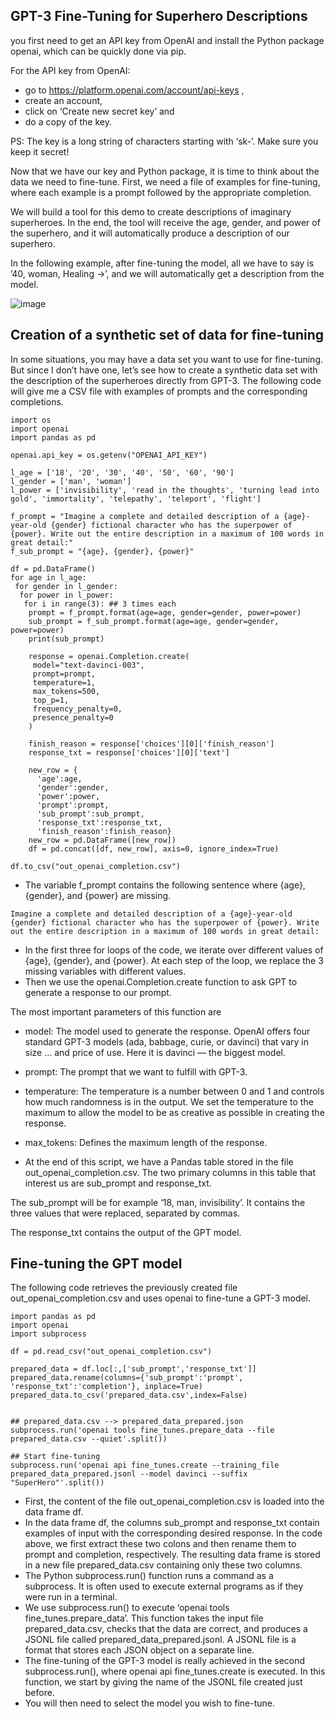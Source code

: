 ## GPT-3 Fine-Tuning for Superhero Descriptions
you first need to get an API key from OpenAI and install the Python package openai, which can be quickly done via pip.

For the API key from OpenAI:

- go to https://platform.openai.com/account/api-keys ,
- create an account,
- click on ‘Create new secret key’ and
- do a copy of the key.

PS: The key is a long string of characters starting with ‘sk-’. Make sure you keep it secret! 

Now that we have our key and Python package, it is time to think about the data we need to fine-tune. 
First, we need a file of examples for fine-tuning, where each example is a prompt followed by the appropriate completion.

We will build a tool for this demo to create descriptions of imaginary superheroes. In the end, the tool will receive the age, gender, and power of the superhero, and it will automatically produce a description of our superhero.

In the following example, after fine-tuning the model, all we have to say is ’40, woman, Healing ->’, and we will automatically get a description from the model.

![image](https://user-images.githubusercontent.com/123748177/232505660-17f9b35a-4129-4c54-a358-c3b8f4466db6.png)

## Creation of a synthetic set of data for fine-tuning

In some situations, you may have a data set you want to use for fine-tuning. But since I don’t have one, let’s see how to create a synthetic data set with the description of the superheroes directly from GPT-3. The following code will give me a CSV file with examples of prompts and the corresponding completions.

```
import os
import openai
import pandas as pd

openai.api_key = os.getenv("OPENAI_API_KEY")

l_age = ['18', '20', '30', '40', '50', '60', '90']
l_gender = ['man', 'woman']
l_power = ['invisibility', 'read in the thoughts', 'turning lead into gold', 'immortality', 'telepathy', 'teleport', 'flight'] 

f_prompt = "Imagine a complete and detailed description of a {age}-year-old {gender} fictional character who has the superpower of {power}. Write out the entire description in a maximum of 100 words in great detail:"
f_sub_prompt = "{age}, {gender}, {power}"

df = pd.DataFrame()
for age in l_age:
 for gender in l_gender:
  for power in l_power:
   for i in range(3): ## 3 times each
    prompt = f_prompt.format(age=age, gender=gender, power=power)
    sub_prompt = f_sub_prompt.format(age=age, gender=gender, power=power)
    print(sub_prompt)

    response = openai.Completion.create(
     model="text-davinci-003",
     prompt=prompt,
     temperature=1,
     max_tokens=500,
     top_p=1,
     frequency_penalty=0,
     presence_penalty=0
    )
    
    finish_reason = response['choices'][0]['finish_reason']
    response_txt = response['choices'][0]['text']
    
    new_row = {
      'age':age, 
      'gender':gender, 
      'power':power, 
      'prompt':prompt, 
      'sub_prompt':sub_prompt, 
      'response_txt':response_txt, 
      'finish_reason':finish_reason}
    new_row = pd.DataFrame([new_row])
    df = pd.concat([df, new_row], axis=0, ignore_index=True)

df.to_csv("out_openai_completion.csv")
```

- The variable f_prompt contains the following sentence where {age}, {gender}, and {power} are missing.
```
Imagine a complete and detailed description of a {age}-year-old {gender} fictional character who has the superpower of {power}. Write out the entire description in a maximum of 100 words in great detail:
```
- In the first three for loops of the code, we iterate over different values of {age}, {gender}, and {power}. At each step of the loop, we replace the 3 missing variables with different values.
- Then we use the openai.Completion.create function to ask GPT to generate a response to our prompt.

The most important parameters of this function are

- model: The model used to generate the response. OpenAI offers four standard GPT-3 models (ada, babbage, curie, or davinci) that vary in size … and price of use. Here it is davinci — the biggest model.
- prompt: The prompt that we want to fulfill with GPT-3.
- temperature: The temperature is a number between 0 and 1 and controls how much randomness is in the output. We set the temperature to the maximum to allow the model to be as creative as possible in creating the response.
- max_tokens: Defines the maximum length of the response.

- At the end of this script, we have a Pandas table stored in the file out_openai_completion.csv. The two primary columns in this table that interest us are sub_prompt and response_txt.

The sub_prompt will be for example ‘18, man, invisibility’. It contains the three values that were replaced, separated by commas.

The response_txt contains the output of the GPT model.

## Fine-tuning the GPT model

The following code retrieves the previously created file out_openai_completion.csv and uses openai to fine-tune a GPT-3 model.
```
import pandas as pd
import openai
import subprocess

df = pd.read_csv("out_openai_completion.csv")

prepared_data = df.loc[:,['sub_prompt','response_txt']]
prepared_data.rename(columns={'sub_prompt':'prompt', 'response_txt':'completion'}, inplace=True)
prepared_data.to_csv('prepared_data.csv',index=False)


## prepared_data.csv --> prepared_data_prepared.json
subprocess.run('openai tools fine_tunes.prepare_data --file prepared_data.csv --quiet'.split())

## Start fine-tuning
subprocess.run('openai api fine_tunes.create --training_file prepared_data_prepared.jsonl --model davinci --suffix "SuperHero"'.split())
```

- First, the content of the file out_openai_completion.csv is loaded into the data frame df. 
- In the data frame df, the columns sub_prompt and response_txt contain examples of input with the corresponding desired response. In the code above, we first extract these two colons and then rename them to prompt and completion, respectively. The resulting data frame is stored in a new file prepared_data.csv containing only these two columns.
- The Python subprocess.run() function runs a command as a subprocess. It is often used to execute external programs as if they were run in a terminal.
- We use subprocess.run() to execute ‘openai tools fine_tunes.prepare_data’. This function takes the input file prepared_data.csv, checks that the data are correct, and produces a JSONL file called prepared_data_prepared.jsonl. A JSONL file is a format that stores each JSON object on a separate line. 
- The fine-tuning of the GPT-3 model is really achieved in the second subprocess.run(), where openai api fine_tunes.create is executed. In this function, we start by giving the name of the JSONL file created just before.
- You will then need to select the model you wish to fine-tune.




